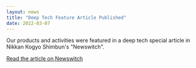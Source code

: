 ```yaml
---
layout: news
title: "Deep Tech Feature Article Published"
date: 2022-03-07
---
```


Our products and activities were featured in a deep tech special article in Nikkan Kogyo Shimbun's "Newswitch".

[Read the article on Newswitch](https://newswitch.jp/p/31131)